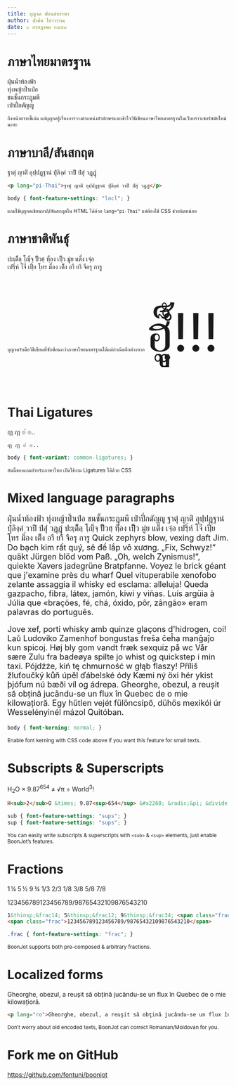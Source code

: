 ```yaml
---
title: บุญจด ฟอนต์หรรษา
author: สังศิต ไสววรรณ
date: ๙ กรกฎาคม ๒๕๕๘
---
```


# ภาษาไทยมาตรฐาน

ฝุ่นน้ำท้องฟ้า  
ทุ่งหญ้าป้ำเป๋อ  
ชนชั้นกระฎุมพี  
เป่าปี่กตัญญู

<small>ถึงหน้าตาจะขี้เล่น แต่บุญจดรู้เรื่องการวางตำแหน่งตัวอักษรและเข้าใจวิธีเขียนภาษาไทยมาตรฐานในเว็บบราวเซอร์สมัยใหม่นะฮะ</small>

# ภาษาบาลี/สันสกฤต

<p lang="pi-Thai">ฐาตุํ ญาติํ อุปฺปฏฺฐานํ ปุํลิงฺคํ วาปิํ ปํสุํ วฏฺฏุํ</p>

~~~html
<p lang="pi-Thai">ฐาตุํ ญาติํ อุปฺปฏฺฐานํ ปุํลิงฺคํ วาปิํ ปํสุํ วฏฺฏุํ</p>
~~~

~~~css
body { font-feature-settings: "locl"; }
~~~

<small>แถมใช้บุญจดเขียนบาลี/สันสกฤตใน HTML ได้ด้วย `lang="pi-Thai"` แต่ต้องใช้ CSS ช่วยนิดหน่อย</small>

# ภาษาชาติพันธุ์

ปะเฺติ็ลฺ โฺญฺ็จฺ ปั็วฮฺ ทฺ็อง เปฺิ็ว มูํย แต็่ง เจฺํอ  
เปรฺิ่ห์ โจ๊่ เปฺี่ย โฺทร ม็่อง เติ็ง อาื ยาึ จือรฺุ การฺู

<small>บุญจดรับมือวิธีเขียนที่ซับซ้อนกว่าภาษาไทยมาตรฐานได้แต่กำเนิดอีกต่างหาก <span style="font-size:120px;line-height:2.1em;">ฮฺูุ็ํ้!!!</span></small>

# Thai Ligatures

ฤๅ ฦๅ ๏่่ ๏..

~~~
ฤๅ ฦๅ ๏่่ ๏..
~~~

~~~css
body { font-variant: common-ligatures; }
~~~

<small>อันนี้ของแถมสำหรับภาษาไทย เปิดใช้งาน Ligatures ได้ด้วย CSS</small>

# Mixed language paragraphs

<p style="font-size:18px; text-align:left;">
ฝุ่นน้ำท้องฟ้า ทุ่งหญ้าป้ำเป๋อ ชนชั้นกระฎุมพี เป่าปี่กตัญญู <span lang="pi-Thai">ฐาตุํ ญาติํ อุปฺปฏฺฐานํ ปุํลิงฺคํ วาปิํ ปํสุํ วฏฺฏุํ</span> ปะเฺติ็ลฺ โฺญฺ็จฺ ปั็วฮฺ ทฺ็อง เปฺิ็ว มูํย แต็่ง เจฺํอ เปรฺิ่ห์ โจ๊่ เปฺี่ย โฺทร ม็่อง เติ็ง อาื ยาึ จือรฺุ การฺู Quick zephyrs blow, vexing daft Jim. Do bạch kim rất quý, sẽ để lắp vô xương. „Fix, Schwyz!“ quäkt Jürgen blöd vom Paß. „Oh, welch Zynismus!“, quiekte Xavers jadegrüne Bratpfanne. Voyez le brick géant que j'examine près du wharf Quel vituperabile xenofobo zelante assaggia il whisky ed esclama: alleluja! Queda gazpacho, fibra, látex, jamón, kiwi y viñas. Luís argüia à Júlia que «brações, fé, chá, óxido, pôr, zângão» eram palavras do português.</p>

<p style="font-size:18px; text-align:left;">
Jove xef, porti whisky amb quinze glaçons d'hidrogen, coi! Laŭ Ludoviko Zamenhof bongustas freŝa ĉeĥa manĝaĵo kun spicoj. Høj bly gom vandt fræk sexquiz på wc Vår sære Zulu fra badeøya spilte jo whist og quickstep i min taxi. Pójdźże, kiń tę chmurność w głąb flaszy! Příliš žluťoučký kůň úpěl ďábelské ódy Kæmi ný öxi hér ykist þjófum nú bæði víl og ádrepa. <span lang="ro">Gheorghe, obezul, a reuşit să obţină jucându-se un flux în Quebec de o mie kilowaţioră.</span> Egy hűtlen vejét fülöncsípő, dühös mexikói úr Wesselényinél mázol Quitóban.
</p>

~~~css
body { font-kerning: normal; }
~~~

<small>Enable font kerning with CSS code above if you want this feature for small texts.</small>

# Subscripts & Superscripts

H<sub>2</sub>O &times; 9.87<sup>654</sup> &#x2260; &radic;&pi; &divide; World<sup>3</sup>!

~~~html
H<sub>2</sub>O &times; 9.87<sup>654</sup> &#x2260; &radic;&pi; &divide; World<sup>3</sup>!
~~~

~~~css
sub { font-feature-settings: "sups"; }
sup { font-feature-settings: "sups"; }
~~~

<small>You can easily write subscripts & superscripts with `<sub>` & `<sup>` elements, just enable BoonJot&rsquo;s features.</small>

# Fractions

1&thinsp;&frac14; 5&thinsp;&frac12; 9&thinsp;&frac34; <span class="frac">1/3 2/3 1/8 3/8 5/8 7/8</span>

<p class="frac">
  123456789123456789/98765432109876543210
</p>

~~~html
1&thinsp;&frac14; 5&thinsp;&frac12; 9&thinsp;&frac34; <span class="frac">1/3 2/3 1/8 3/8 5/8 7/8</span>
<span class="frac">123456789123456789/98765432109876543210</span>
~~~

~~~css
.frac { font-feature-settings: "frac"; }
~~~

<small>BoonJot supports both pre-composed & arbitrary fractions.</small>

# Localized forms

<p lang="ro">Gheorghe, obezul, a reuşit să obţină jucându-se un flux în Quebec de o mie kilowaţioră.</p>

~~~html
<p lang="ro">Gheorghe, obezul, a reuşit să obţină jucându-se un flux în Quebec de o mie kilowaţioră.</p>
~~~

<small>Don&rsquo;t worry about old encoded texts, BoonJot can correct Romanian/Moldovan for you.</small>

# Fork me on GitHub

<https://github.com/fontuni/boonjot>
